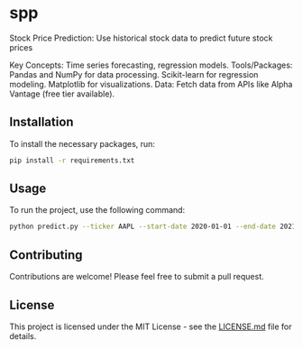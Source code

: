 # spp
Stock Price Prediction: Use historical stock data to predict future stock prices

Key Concepts: Time series forecasting, regression models.
Tools/Packages:
Pandas and NumPy for data processing.
Scikit-learn for regression modeling.
Matplotlib for visualizations.
Data: Fetch data from APIs like Alpha Vantage (free tier available).

## Installation
To install the necessary packages, run:
```bash
pip install -r requirements.txt
```

## Usage
To run the project, use the following command:
```bash
python predict.py --ticker AAPL --start-date 2020-01-01 --end-date 2021-01-01
```

## Contributing
Contributions are welcome! Please feel free to submit a pull request.

## License
This project is licensed under the MIT License - see the [LICENSE.md](LICENSE.md) file for details.

